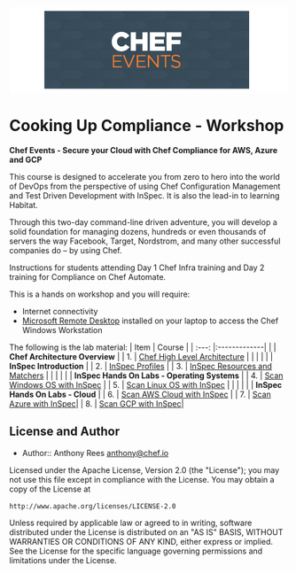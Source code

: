 ![Chef Events](/labs/images/chef_events.png)
# Cooking Up Compliance - Workshop
  
**Chef Events - Secure your Cloud with Chef Compliance for AWS, Azure and GCP**
  
This course is designed to accelerate you from zero to hero into the world of DevOps from the perspective of using Chef Configuration Management and Test Driven Development with InSpec. It is also the lead-in to learning Habitat.
  
Through this two-day command-line driven adventure, you will develop a solid foundation for managing dozens, hundreds or even thousands of servers the way Facebook, Target, Nordstrom, and many other successful companies do – by using Chef.
  
Instructions for students attending Day 1 Chef Infra training and Day 2 training for Compliance on Chef Automate.
  
This is a hands on workshop and you will require:  
 - Internet connectivity
 - [Microsoft Remote Desktop](https://docs.microsoft.com/en-us/windows-server/remote/remote-desktop-services/clients/remote-desktop-clients) installed on your laptop to access the Chef Windows Workstation  
  
The following is the lab material:
| Item | Course  | 
| :---: |:-------------| 
|    | **Chef Architecture Overview** |
| 1. | [Chef High Level Architecture](labs/architecture.md) |
|    | |
|    | **InSpec Introduction** |
| 2. | [InSpec Profiles](labs/intro_profiles.md) |
| 3. | [InSpec Resources and Matchers](labs/intro_resources.md) |
|    | |
|    | **InSpec Hands On Labs - Operating Systems** |
| 4. | [Scan Windows OS with InSpec](labs/windows_os.md) |
| 5. | [Scan Linux OS with InSpec](labs/linux_os.md) |
|    | |
|    | **InSpec Hands On Labs - Cloud** |
| 6. | [Scan AWS Cloud with InSpec](labs/aws_cloud.md) |
| 7. | [Scan Azure with InSpec](labs/azure_cloud.md)|
| 8. | [Scan GCP with InSpec](labs/gcp_cloud.md)|
  
  
  
## License and Author
  
* Author:: Anthony Rees <anthony@chef.io>

Licensed under the Apache License, Version 2.0 (the "License");
you may not use this file except in compliance with the License.
You may obtain a copy of the License at

    http://www.apache.org/licenses/LICENSE-2.0

Unless required by applicable law or agreed to in writing, software
distributed under the License is distributed on an "AS IS" BASIS,
WITHOUT WARRANTIES OR CONDITIONS OF ANY KIND, either express or implied.
See the License for the specific language governing permissions and
limitations under the License.
